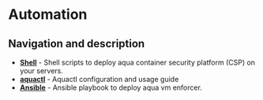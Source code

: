 # Automation

## Navigation and description

* [**Shell**](shell/) - Shell scripts to deploy aqua container security platform (CSP) on your servers. 
* [**aquactl**](aquactl/) - Aquactl configuration and usage guide
* [**Ansible**](ansible/) - Ansible playbook to deploy aqua vm enforcer.